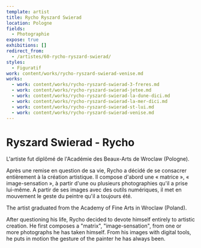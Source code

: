 ```yaml
---
template: artist
title: Rycho Ryszard Swierad
location: Pologne
fields:
  - Photographie
expose: true
exhibitions: []
redirect_from:
  - /artistes/60-rycho-ryszard-swierad/
styles:
  - Figuratif
work: content/works/rycho-ryszard-swierad-venise.md
works:
  - work: content/works/rycho-ryszard-swierad-3-freres.md
  - work: content/works/rycho-ryszard-swierad-jetee.md
  - work: content/works/rycho-ryszard-swierad-la-dune-dici.md
  - work: content/works/rycho-ryszard-swierad-la-mer-dici.md
  - work: content/works/rycho-ryszard-swierad-st-lui.md
  - work: content/works/rycho-ryszard-swierad-venise.md
---
```

# Ryszard Swierad - Rycho

L'artiste fut diplômé de l'Académie des Beaux-Arts de Wroclaw (Pologne).

Après une remise en question de sa vie, Rycho a décidé de se consacrer entièrement à la création artistique. Il compose d'abord une « matrice », « image-sensation », à partir d'une ou plusieurs photographies  qu'il a prise lui-même. A partir de ses images avec des outils numériques, il met en mouvement le geste du peintre qu'il a toujours été.

The artist graduated from the Academy of Fine Arts in Wroclaw (Poland).

After questioning his life, Rycho decided to devote himself entirely to artistic creation. He first composes a "matrix", "image-sensation", from one or more photographs he has taken himself. From his images with digital tools, he puts in motion the gesture of the painter he has always been.
